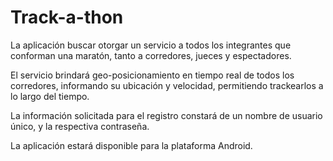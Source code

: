 Track-a-thon
============

La aplicación buscar otorgar un servicio a todos los integrantes que conforman una maratón, tanto a corredores, jueces y espectadores.

El servicio brindará geo-posicionamiento en tiempo real de todos los corredores, informando su ubicación y velocidad, permitiendo trackearlos a lo largo del tiempo.

La información solicitada para el registro constará de un nombre de usuario único, y la respectiva contraseña.

La aplicación estará disponible para la plataforma Android.